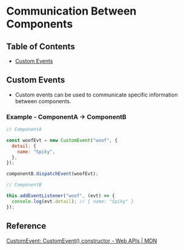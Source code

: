 # Communication Between Components

## Table of Contents
- [Custom Events](#custom-events)

## Custom Events
- Custom events can be used to communicate specific information between components.
### Example - ComponentA &rarr; ComponentB
```js
// ComponentA

const woofEvt = new CustomEvent("woof", {
  detail: {
    name: "Spiky",
  },
});

componentB.dispatchEvent(woofEvt);
```
```js
// ComponentB

this.addEventListener("woof", (evt) => {
  console.log(evt.detail); // { name: "Spiky" }
});
```

## Reference
[CustomEvent: CustomEvent() constructor - Web APIs | MDN](https://developer.mozilla.org/en-US/docs/Web/API/CustomEvent/CustomEvent)  
